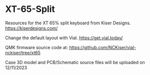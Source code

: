 # XT-65-Split
Resources for the XT 65% split keyboard from Kiser Designs. https://kiserdesigns.com/

Change the default layout with Vial. https://get.vial.today/

QMK firmware source code at: https://github.com/NCKiser/vial-nckiser/tree/xt65

Case 3D model and PCB/Schematic source files will be uploaded on 12/11/2023
